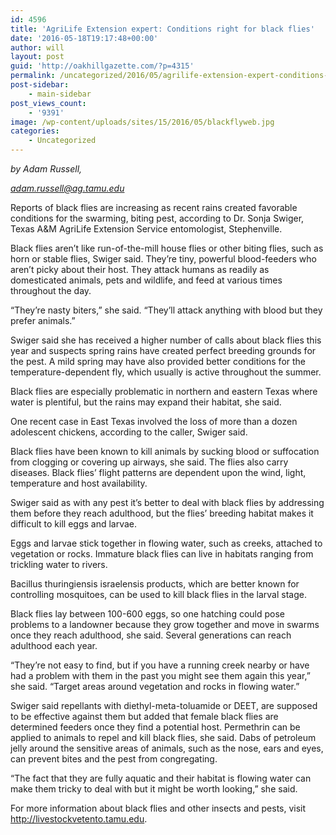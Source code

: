 ```yaml
---
id: 4596
title: 'AgriLife Extension expert: Conditions right for black flies'
date: '2016-05-18T19:17:48+00:00'
author: will
layout: post
guid: 'http://oakhillgazette.com/?p=4315'
permalink: /uncategorized/2016/05/agrilife-extension-expert-conditions-right-for-black-flies-2/
post-sidebar:
    - main-sidebar
post_views_count:
    - '9391'
image: /wp-content/uploads/sites/15/2016/05/blackflyweb.jpg
categories:
    - Uncategorized
---
```


*by Adam Russell,*

*adam.russell@ag.tamu.edu*

Reports of black flies are increasing as recent rains created favorable conditions for the swarming, biting pest, according to Dr. Sonja Swiger, Texas A&amp;M AgriLife Extension Service entomologist, Stephenville.

Black flies aren’t like run-of-the-mill house flies or other biting flies, such as horn or stable flies, Swiger said. They’re tiny, powerful blood-feeders who aren’t picky about their host. They attack humans as readily as domesticated animals, pets and wildlife, and feed at various times throughout the day.

“They’re nasty biters,” she said. “They’ll attack anything with blood but they prefer animals.”

Swiger said she has received a higher number of calls about black flies this year and suspects spring rains have created perfect breeding grounds for the pest. A mild spring may have also provided better conditions for the temperature-dependent fly, which usually is active throughout the summer.

Black flies are especially problematic in northern and eastern Texas where water is plentiful, but the rains may expand their habitat, she said.

One recent case in East Texas involved the loss of more than a dozen adolescent chickens, according to the caller, Swiger said.

Black flies have been known to kill animals by sucking blood or suffocation from clogging or covering up airways, she said. The flies also carry diseases. Black flies’ flight patterns are dependent upon the wind, light, temperature and host availability.

Swiger said as with any pest it’s better to deal with black flies by addressing them before they reach adulthood, but the flies’ breeding habitat makes it difficult to kill eggs and larvae.

Eggs and larvae stick together in flowing water, such as creeks, attached to vegetation or rocks. Immature black flies can live in habitats ranging from trickling water to rivers.

Bacillus thuringiensis israelensis products, which are better known for controlling mosquitoes, can be used to kill black flies in the larval stage.

Black flies lay between 100-600 eggs, so one hatching could pose problems to a landowner because they grow together and move in swarms once they reach adulthood, she said. Several generations can reach adulthood each year.

“They’re not easy to find, but if you have a running creek nearby or have had a problem with them in the past you might see them again this year,” she said. “Target areas around vegetation and rocks in flowing water.”

Swiger said repellants with diethyl-meta-toluamide or DEET, are supposed to be effective against them but added that female black flies are determined feeders once they find a potential host. Permethrin can be applied to animals to repel and kill black flies, she said. Dabs of petroleum jelly around the sensitive areas of animals, such as the nose, ears and eyes, can prevent bites and the pest from congregating.

“The fact that they are fully aquatic and their habitat is flowing water can make them tricky to deal with but it might be worth looking,” she said.

For more information about black flies and other insects and pests, visit http://livestockvetento.tamu.edu.